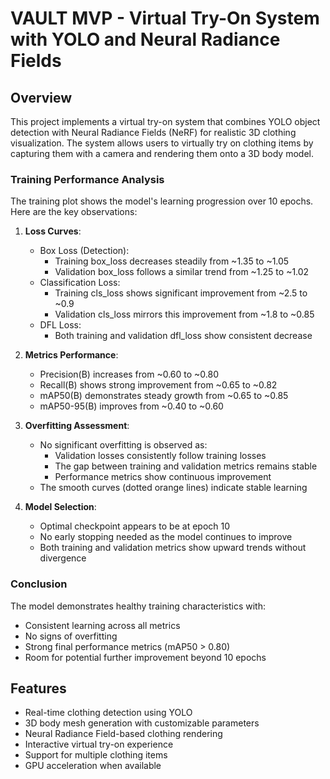 # VAULT MVP - Virtual Try-On System with YOLO and Neural Radiance Fields

## Overview
This project implements a virtual try-on system that combines YOLO object detection with Neural Radiance Fields (NeRF) for realistic 3D clothing visualization. The system allows users to virtually try on clothing items by capturing them with a camera and rendering them onto a 3D body model.

### Training Performance Analysis
The training plot shows the model's learning progression over 10 epochs. Here are the key observations:

1. **Loss Curves**:
   - Box Loss (Detection):
     * Training box_loss decreases steadily from ~1.35 to ~1.05
     * Validation box_loss follows a similar trend from ~1.25 to ~1.02
   - Classification Loss:
     * Training cls_loss shows significant improvement from ~2.5 to ~0.9
     * Validation cls_loss mirrors this improvement from ~1.8 to ~0.85
   - DFL Loss:
     * Both training and validation dfl_loss show consistent decrease

2. **Metrics Performance**:
   - Precision(B) increases from ~0.60 to ~0.80
   - Recall(B) shows strong improvement from ~0.65 to ~0.82
   - mAP50(B) demonstrates steady growth from ~0.65 to ~0.85
   - mAP50-95(B) improves from ~0.40 to ~0.60

3. **Overfitting Assessment**:
   - No significant overfitting is observed as:
     * Validation losses consistently follow training losses
     * The gap between training and validation metrics remains stable
     * Performance metrics show continuous improvement
   - The smooth curves (dotted orange lines) indicate stable learning

4. **Model Selection**:
   - Optimal checkpoint appears to be at epoch 10
   - No early stopping needed as the model continues to improve
   - Both training and validation metrics show upward trends without divergence

### Conclusion
The model demonstrates healthy training characteristics with:
- Consistent learning across all metrics
- No signs of overfitting
- Strong final performance metrics (mAP50 > 0.80)
- Room for potential further improvement beyond 10 epochs

## Features
- Real-time clothing detection using YOLO
- 3D body mesh generation with customizable parameters
- Neural Radiance Field-based clothing rendering
- Interactive virtual try-on experience
- Support for multiple clothing items
- GPU acceleration when available

